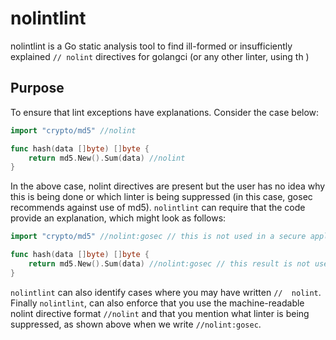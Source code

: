 # nolintlint

nolintlint is a Go static analysis tool to find ill-formed or insufficiently explained `// nolint` directives for golangci
(or any other linter, using th ) 

## Purpose

To ensure that lint exceptions have explanations.  Consider the case below:

```Go
import "crypto/md5" //nolint

func hash(data []byte) []byte {
	return md5.New().Sum(data) //nolint
}
```

In the above case, nolint directives are present but the user has no idea why this is being done or which linter
is being suppressed (in this case, gosec recommends against use of md5).  `nolintlint` can require that the code provide an explanation, which might look as follows:

```Go
import "crypto/md5" //nolint:gosec // this is not used in a secure application

func hash(data []byte) []byte {
	return md5.New().Sum(data) //nolint:gosec // this result is not used in a secure application
}
```

`nolintlint` can also identify cases where you may have written `//  nolint`.  Finally `nolintlint`, can also enforce that you
use the machine-readable nolint directive format `//nolint` and that you mention what linter is being suppressed, as shown above when we write `//nolint:gosec`.

